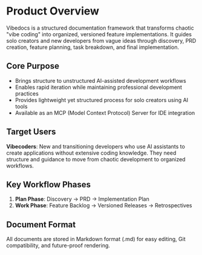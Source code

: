 # Product Overview

Vibedocs is a structured documentation framework that transforms chaotic "vibe coding" into organized, versioned feature implementations. It guides solo creators and new developers from vague ideas through discovery, PRD creation, feature planning, task breakdown, and final implementation.

## Core Purpose
- Brings structure to unstructured AI-assisted development workflows
- Enables rapid iteration while maintaining professional development practices  
- Provides lightweight yet structured process for solo creators using AI tools
- Available as an MCP (Model Context Protocol) Server for IDE integration

## Target Users
**Vibecoders**: New and transitioning developers who use AI assistants to create applications without extensive coding knowledge. They need structure and guidance to move from chaotic development to organized workflows.

## Key Workflow Phases
1. **Plan Phase**: Discovery → PRD → Implementation Plan
2. **Work Phase**: Feature Backlog → Versioned Releases → Retrospectives

## Document Format
All documents are stored in Markdown format (.md) for easy editing, Git compatibility, and future-proof rendering.
